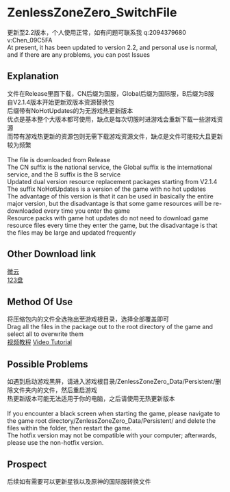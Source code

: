 # ZenlessZoneZero_SwitchFile
更新至2.2版本，个人使用正常，如有问题可联系我 q:2094379680  v:Chen_09C5FA<br>
At present, it has been updated to version 2.2, and personal use is normal, and if there are any problems, you can post Issues<br>

Explanation
-------------
文件在Release里面下载，CN后缀为国服，Global后缀为国际服，B后缀为B服<br>
自V2.1.4版本开始更新双版本资源替换包<br>
后缀带有NoHotUpdates的为无游戏热更新版本<br>
优点是基本整个大版本都可使用，缺点是每次切服时进游戏会重新下载一些游戏资源<br>
而带有游戏热更新的资源包则无需下载游戏资源文件，缺点是文件可能较大且更新较为频繁<br>
<br>
The file is downloaded from Release<br>
The CN suffix is the national service, the Global suffix is the international service, and the B suffix is the B service<br>
Updated dual version resource replacement packages starting from V2.1.4<br>
The suffix NoHotUpdates is a version of the game with no hot updates<br>
The advantage of this version is that it can be used in basically the entire major version, but the disadvantage is that some game resources will be re-downloaded every time you enter the game<br>
Resource packs with game hot updates do not need to download game resource files every time they enter the game, but the disadvantage is that the files may be large and updated frequently <br>

Other Download link
-----------------------
[微云](https://share.weiyun.com/iL9dpjKL)<br>
[123盘](https://www.123684.com/s/222Ijv-w1xFd)<br>

Method Of Use
-----------------
将压缩包内的文件全选拖出至游戏根目录，选择全部覆盖即可<br>
Drag all the files in the package out to the root directory of the game and select all to overwrite them<br>
[视频教程](https://www.bilibili.com/video/BV1RY8EzqEYz)  [Video Tutorial](https://www.bilibili.com/video/BV1RY8EzqEYz)

Possible Problems
--------------------
如遇到启动游戏黑屏，请进入游戏根目录/ZenlessZoneZero_Data/Persistent/删除文件夹内的文件，然后重启游戏<br>
热更新版本可能无法适用于你的电脑，之后请使用无热更新版本<br>
<br>
If you encounter a black screen when starting the game, please navigate to the game root directory/ZenlessZoneZero_Data/Persistent/ and delete the files within the folder, then restart the game. <br>
The hotfix version may not be compatible with your computer; afterwards, please use the non-hotfix version.<br>

Prospect
----------
后续如有需要可以更新星铁以及原神的国际服转换文件<br>